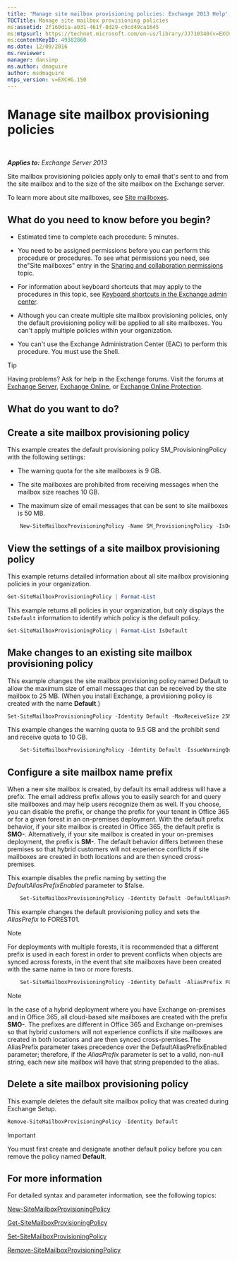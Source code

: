 ```yaml
---
title: 'Manage site mailbox provisioning policies: Exchange 2013 Help'
TOCTitle: Manage site mailbox provisioning policies
ms:assetid: 2f160d1a-a031-461f-8d29-c9cd49ca1645
ms:mtpsurl: https://technet.microsoft.com/en-us/library/JJ710340(v=EXCHG.150)
ms:contentKeyID: 49382860
ms.date: 12/09/2016
ms.reviewer: 
manager: dansimp
ms.author: dmaguire
author: msdmaguire
mtps_version: v=EXCHG.150
---
```


# Manage site mailbox provisioning policies

 

_**Applies to:** Exchange Server 2013_

Site mailbox provisioning policies apply only to email that's sent to and from the site mailbox and to the size of the site mailbox on the Exchange server.

To learn more about site mailboxes, see [Site mailboxes](site-mailboxes-exchange-2013-help.md).

## What do you need to know before you begin?

  - Estimated time to complete each procedure: 5 minutes.

  - You need to be assigned permissions before you can perform this procedure or procedures. To see what permissions you need, see the"Site mailboxes" entry in the [Sharing and collaboration permissions](sharing-and-collaboration-permissions-exchange-2013-help.md) topic.

  - For information about keyboard shortcuts that may apply to the procedures in this topic, see [Keyboard shortcuts in the Exchange admin center](keyboard-shortcuts-in-the-exchange-admin-center-2013-help.md).

  - Although you can create multiple site mailbox provisioning policies, only the default provisioning policy will be applied to all site mailboxes. You can't apply multiple policies within your organization.

  - You can't use the Exchange Administration Center (EAC) to perform this procedure. You must use the Shell.

> [!TIP]
> Having problems? Ask for help in the Exchange forums. Visit the forums at <A href="https://go.microsoft.com/fwlink/p/?linkid=60612">Exchange Server</A>, <A href="https://go.microsoft.com/fwlink/p/?linkid=267542">Exchange Online</A>, or <A href="https://go.microsoft.com/fwlink/p/?linkid=285351">Exchange Online Protection</A>.

## What do you want to do?

## Create a site mailbox provisioning policy

This example creates the default provisioning policy SM\_ProvisioningPolicy with the following settings:

  - The warning quota for the site mailboxes is 9 GB.

  - The site mailboxes are prohibited from receiving messages when the mailbox size reaches 10 GB.

  - The maximum size of email messages that can be sent to site mailboxes is 50 MB.

<!-- end list -->

```powershell
    New-SiteMailboxProvisioningPolicy -Name SM_ProvisioningPolicy -IsDefault -IssueWarningQuota 9GB -ProhibitSendReceiveQuota 10GB -MaxReceiveSize 50MB
```

## View the settings of a site mailbox provisioning policy

This example returns detailed information about all site mailbox provisioning policies in your organization.

```powershell
Get-SiteMailboxProvisioningPolicy | Format-List
```

This example returns all policies in your organization, but only displays the `IsDefault` information to identify which policy is the default policy.

```powershell
Get-SiteMailboxProvisioningPolicy | Format-List IsDefault
```

## Make changes to an existing site mailbox provisioning policy

This example changes the site mailbox provisioning policy named Default to allow the maximum size of email messages that can be received by the site mailbox to 25 MB. (When you install Exchange, a provisioning policy is created with the name **Default**.)

```powershell
Set-SiteMailboxProvisioningPolicy -Identity Default -MaxReceiveSize 25MB
```

This example changes the warning quota to 9.5 GB and the prohibit send and receive quota to 10 GB.

```powershell
    Set-SiteMailboxProvisioningPolicy -Identity Default -IssueWarningQuota 9GB -ProhibitSendReceiveQuota 10GB
```

## Configure a site mailbox name prefix

When a new site mailbox is created, by default its email address will have a prefix. The email address prefix allows you to easily search for and query site mailboxes and may help users recognize them as well. If you choose, you can disable the prefix, or change the prefix for your tenant in Office 365 or for a given forest in an on-premises deployment. With the default prefix behavior, if your site mailbox is created in Office 365, the default prefix is **SMO-**. Alternatively, if your site mailbox is created in your on-premises deployment, the prefix is **SM-**. The default behavior differs between these premises so that hybrid customers will not experience conflicts if site mailboxes are created in both locations and are then synced cross-premises.

This example disables the prefix naming by setting the *DefaultAliasPrefixEnabled* parameter to $false.

```powershell
    Set-SiteMailboxProvisioningPolicy -Identity Default -DefaultAliasPrefixEnabled $false -AliasPrefix $null
```

This example changes the default provisioning policy and sets the *AliasPrefix* to FOREST01.

> [!NOTE]
> For deployments with multiple forests, it is recommended that a different prefix is used in each forest in order to prevent conflicts when objects are synced across forests, in the event that site mailboxes have been created with the same name in two or more forests.

```powershell
    Set-SiteMailboxProvisioningPolicy -Identity Default -AliasPrefix FOREST01 -DefaultAliasPrefixEnabled $false
```

> [!NOTE]
> In the case of a hybrid deployment where you have Exchange on-premises and in Office 365, all cloud-based site mailboxes are created with the prefix <STRONG>SMO-</STRONG>. The prefixes are different in Office 365 and Exchange on-premises so that hybrid customers will not experience conflicts if site mailboxes are created in both locations and are then synced cross-premises.The AliasPrefix parameter takes precedence over the DefaultAliasPrefixEnabled parameter; therefore, if the <EM>AliasPrefix</EM> parameter is set to a valid, non-null string, each new site mailbox will have that string prepended to the alias.

## Delete a site mailbox provisioning policy

This example deletes the default site mailbox policy that was created during Exchange Setup.

```powershell
Remove-SiteMailboxProvisioningPolicy -Identity Default
```

> [!IMPORTANT]
> You must first create and designate another default policy before you can remove the policy named <STRONG>Default</STRONG>.

## For more information

For detailed syntax and parameter information, see the following topics:

[New-SiteMailboxProvisioningPolicy](https://technet.microsoft.com/en-us/library/jj218647\(v=exchg.150\))

[Get-SiteMailboxProvisioningPolicy](https://technet.microsoft.com/en-us/library/jj218617\(v=exchg.150\))

[Set-SiteMailboxProvisioningPolicy](https://technet.microsoft.com/en-us/library/jj218624\(v=exchg.150\))

[Remove-SiteMailboxProvisioningPolicy](https://technet.microsoft.com/en-us/library/jj218672\(v=exchg.150\))
